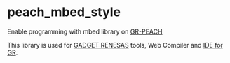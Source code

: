 # peach_mbed_style

Enable programming with mbed library on [GR-PEACH](http://gadget.renesas.com/en/product/peach.html)

This library is used for [GADGET RENESAS](http://gadget.renesas.com/) tools, Web Compiler and [IDE for GR](http://gadget.renesas.com/en/product/ide4gr.html).
